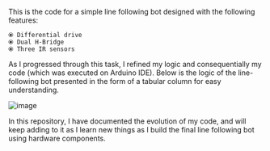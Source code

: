 This is the code for a simple line following bot designed with the following features:

    ⦿ Differential drive 
    ⦿ Dual H-Bridge
    ⦿ Three IR sensors 

As I progressed through this task, I refined my logic and consequentially my code (which was executed on Arduino IDE). Below is the logic of the line-following bot presented in the form of a tabular column for easy understanding.

![image](https://github.com/sne-1807/line-following-bot-records/assets/124518945/c29e4083-7243-4c58-9b9f-4b687b9947bf)


In this repository, I have documented the evolution of my code, and will keep adding to it as I learn new things
as I build the final line following bot using hardware components.
